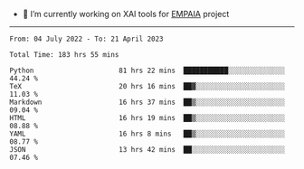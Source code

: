 - 🔭 I’m currently working on XAI tools for [EMPAIA](https://en.empaia.org/) project

---

<!--START_SECTION:waka-->

```text
From: 04 July 2022 - To: 21 April 2023

Total Time: 183 hrs 55 mins

Python                     81 hrs 22 mins  ███████████░░░░░░░░░░░░░░   44.24 %
TeX                        20 hrs 16 mins  ██▓░░░░░░░░░░░░░░░░░░░░░░   11.03 %
Markdown                   16 hrs 37 mins  ██▒░░░░░░░░░░░░░░░░░░░░░░   09.04 %
HTML                       16 hrs 19 mins  ██▒░░░░░░░░░░░░░░░░░░░░░░   08.88 %
YAML                       16 hrs 8 mins   ██▒░░░░░░░░░░░░░░░░░░░░░░   08.77 %
JSON                       13 hrs 42 mins  ██░░░░░░░░░░░░░░░░░░░░░░░   07.46 %
```

<!--END_SECTION:waka-->
